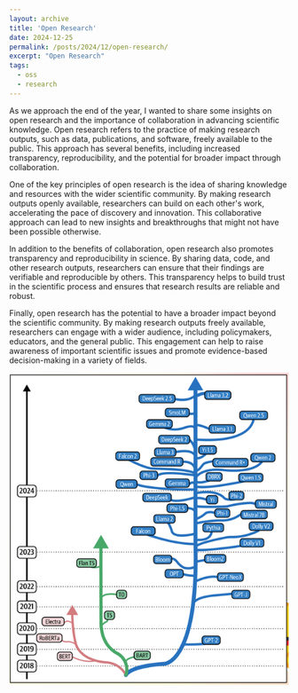 ```yaml
---
layout: archive
title: 'Open Research'
date: 2024-12-25
permalink: /posts/2024/12/open-research/
excerpt: "Open Research"
tags:
  - oss
  - research
---  
```


As we approach the end of the year, I wanted to share some insights on open research and the importance of collaboration in advancing scientific knowledge. Open research refers to the practice of making research outputs, such as data, publications, and software, freely available to the public. This approach has several benefits, including increased transparency, reproducibility, and the potential for broader impact through collaboration.

One of the key principles of open research is the idea of sharing knowledge and resources with the wider scientific community. By making research outputs openly available, researchers can build on each other's work, accelerating the pace of discovery and innovation. This collaborative approach can lead to new insights and breakthroughs that might not have been possible otherwise.

In addition to the benefits of collaboration, open research also promotes transparency and reproducibility in science. By sharing data, code, and other research outputs, researchers can ensure that their findings are verifiable and reproducible by others. This transparency helps to build trust in the scientific process and ensures that research results are reliable and robust.

Finally, open research has the potential to have a broader impact beyond the scientific community. By making research outputs freely available, researchers can engage with a wider audience, including policymakers, educators, and the general public. This engagement can help to raise awareness of important scientific issues and promote evidence-based decision-making in a variety of fields.

<img src='/images/posts/2024-12-25-open-research/open-llms.png' style='display:block; margin:auto;'>